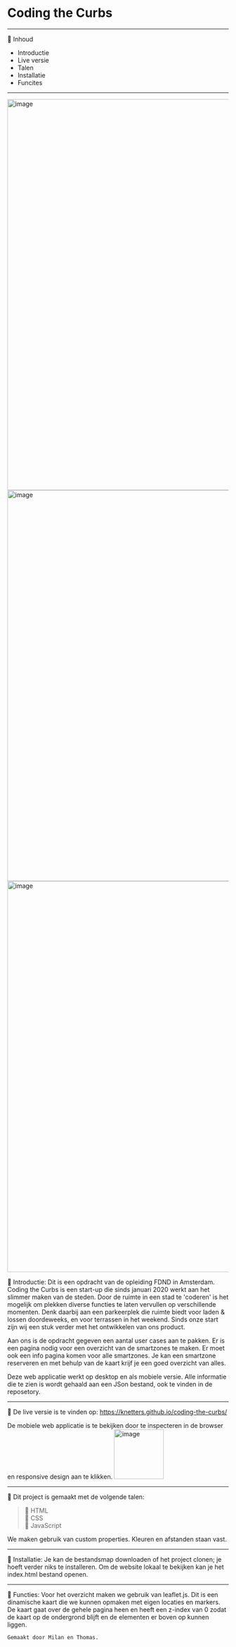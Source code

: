 # Coding the Curbs
_________________________________________________________________________________________________

:postal_horn: Inhoud

 * Introductie
 * Live versie
 * Talen
 * Installatie
 * Funcites
_________________________________________________________________________________________________

<img width="888" alt="image" src="https://user-images.githubusercontent.com/112857190/200804976-07d35ad8-a6de-47ca-b005-1b8c7e23a569.png">
<img width="888" alt="image" src="https://user-images.githubusercontent.com/112857190/200804840-84b640f0-b78f-4ff3-864f-5cf06916c240.png">
<img width="888" alt="image" src="https://user-images.githubusercontent.com/112857190/200805525-02a87b48-fb4f-4c77-85ed-8ec4a9c18fb8.png">


:postal_horn: Introductie: Dit is een opdracht van de opleiding FDND in Amsterdam. Coding the Curbs is een start-up die sinds januari 2020 werkt aan het slimmer maken van de steden. Door de ruimte in een stad te 'coderen' is het mogelijk om plekken diverse functies te laten vervullen op verschillende momenten. Denk daarbij aan een parkeerplek die ruimte biedt voor laden & lossen doordeweeks, en voor terrassen in het weekend. Sinds onze start zijn wij een stuk verder met het ontwikkelen van ons product. 

Aan ons is de opdracht gegeven een aantal user cases aan te pakken. Er is een pagina nodig voor een overzicht van de smartzones te maken. Er moet ook een info pagina komen voor alle smartzones. Je kan een smartzone reserveren en met behulp van de kaart krijf je een goed overzicht van alles. 

Deze web applicatie werkt op desktop en als mobiele versie. Alle informatie die te zien is wordt gehaald aan een JSon bestand, ook te vinden in de reposetory.
_________________________________________________________________________________________________

:postal_horn: De live versie is te vinden op: https://knetters.github.io/coding-the-curbs/

De mobiele web applicatie is te bekijken door te inspecteren in de browser en responsive design aan te klikken.
<img width="113" alt="image" src="https://user-images.githubusercontent.com/112857190/200806462-934b5ea9-5b47-4288-83dc-6446e56e2b72.png">

_________________________________________________________________________________________________

:postal_horn: Dit project is gemaakt met de volgende talen:

> :triangular_flag_on_post: HTML<br>
> :triangular_flag_on_post: CSS<br>
> :triangular_flag_on_post: JavaScript<br>

We maken gebruik van custom properties. Kleuren en afstanden staan vast.
_________________________________________________________________________________________________

:postal_horn: Installatie: Je kan de bestandsmap downloaden of het project clonen; je hoeft verder niks te installeren. Om de website lokaal te bekijken kan je het index.html bestand openen.
_________________________________________________________________________________________________

:postal_horn: Functies: Voor het overzicht maken we gebruik van leaflet.js. Dit is een dinamische kaart die we kunnen opmaken met eigen locaties en markers. De kaart gaat over de gehele pagina heen en heeft een z-index van 0 zodat de kaart op de ondergrond blijft en de elementen er boven op kunnen liggen.

```
Gemaakt door Milan en Thomas.
```
